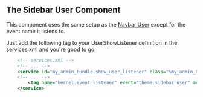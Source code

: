 ## The Sidebar User Component

This component uses the same setup as the [Navbar User](navbar_user.md) except for the event name it listens to.

Just add the following tag to your UserShowListener definition in the services.xml and you're good to go:
```xml
	<!-- services.xml -->
	<!-- ... -->
	<service id="my_admin_bundle.show_user_listener" class="%my_admin_bundle.show_user_listener.class%">
	<!-- ... -->
        <tag name="kernel.event_listener" event="theme.sidebar_user" method="onShowUser" />
    </service>
```
